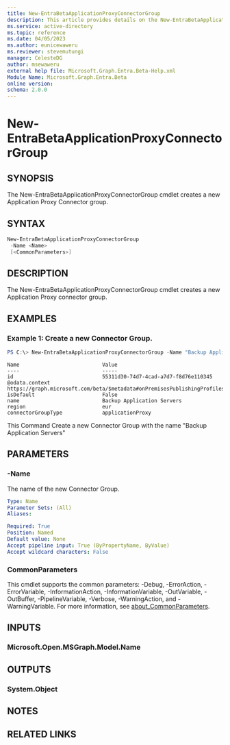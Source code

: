 ```yaml
---
title: New-EntraBetaApplicationProxyConnectorGroup
description: This article provides details on the New-EntraBetaApplicationProxyConnectorGroupcommand.
ms.service: active-directory
ms.topic: reference
ms.date: 04/05/2023
ms.author: eunicewaweru
ms.reviewer: stevemutungi
manager: CelesteDG
author: msewaweru
external help file: Microsoft.Graph.Entra.Beta-Help.xml
Module Name: Microsoft.Graph.Entra.Beta
online version:
schema: 2.0.0
---
```


# New-EntraBetaApplicationProxyConnectorGroup

## SYNOPSIS
The New-EntraBetaApplicationProxyConnectorGroup cmdlet creates a new Application Proxy Connector group.

## SYNTAX

```powershell
New-EntraBetaApplicationProxyConnectorGroup
 -Name <Name> 
 [<CommonParameters>]
```

## DESCRIPTION
The New-EntraBetaApplicationProxyConnectorGroup cmdlet creates a new Application Proxy connector group.

## EXAMPLES

### Example 1: Create a new Connector Group.
```powershell
PS C:\> New-EntraBetaApplicationProxyConnectorGroup -Name "Backup Application Servers"
```
```output
Name                           Value
----                           -----
id                             55311d30-74d7-4cad-a7d7-f8d76e110345
@odata.context                 https://graph.microsoft.com/beta/$metadata#onPremisesPublishingProfiles('applicationProxy')/connectorGroups/$entity
isDefault                      False
name                           Backup Application Servers
region                         eur
connectorGroupType             applicationProxy
```
This Command Create a new Connector Group with the name "Backup Application Servers"

## PARAMETERS

### -Name
The name of the new Connector Group.

```yaml
Type: Name
Parameter Sets: (All)
Aliases:

Required: True
Position: Named
Default value: None
Accept pipeline input: True (ByPropertyName, ByValue)
Accept wildcard characters: False
```

### CommonParameters
This cmdlet supports the common parameters: -Debug, -ErrorAction, -ErrorVariable, -InformationAction, -InformationVariable, -OutVariable, -OutBuffer, -PipelineVariable, -Verbose, -WarningAction, and -WarningVariable. For more information, see [about_CommonParameters](http://go.microsoft.com/fwlink/?LinkID=113216).

## INPUTS

### Microsoft.Open.MSGraph.Model.Name
## OUTPUTS

### System.Object
## NOTES

## RELATED LINKS

